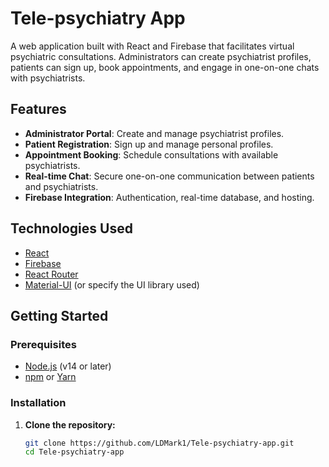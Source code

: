 # Tele-psychiatry App

A web application built with React and Firebase that facilitates virtual psychiatric consultations. Administrators can create psychiatrist profiles, patients can sign up, book appointments, and engage in one-on-one chats with psychiatrists.

## Features

- **Administrator Portal**: Create and manage psychiatrist profiles.
- **Patient Registration**: Sign up and manage personal profiles.
- **Appointment Booking**: Schedule consultations with available psychiatrists.
- **Real-time Chat**: Secure one-on-one communication between patients and psychiatrists.
- **Firebase Integration**: Authentication, real-time database, and hosting.

## Technologies Used

- [React](https://reactjs.org/)
- [Firebase](https://firebase.google.com/)
- [React Router](https://reactrouter.com/)
- [Material-UI](https://mui.com/) (or specify the UI library used)

## Getting Started

### Prerequisites

- [Node.js](https://nodejs.org/) (v14 or later)
- [npm](https://www.npmjs.com/) or [Yarn](https://yarnpkg.com/)

### Installation

1. **Clone the repository:**

   ```bash
   git clone https://github.com/LDMark1/Tele-psychiatry-app.git
   cd Tele-psychiatry-app
